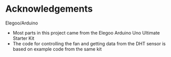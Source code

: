 # Acknowledgements

Elegoo/Arduino

- Most parts in this project came from the Elegoo Arduino Uno Ultimate Starter Kit
- The code for controlling the fan and getting data from the DHT sensor is based on example code from the same kit
